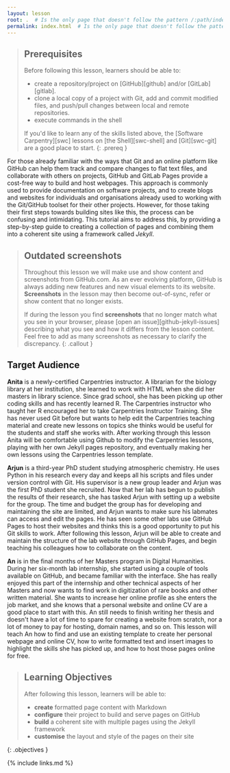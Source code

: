 ```yaml
---
layout: lesson
root: .  # Is the only page that doesn't follow the pattern /:path/index.html
permalink: index.html  # Is the only page that doesn't follow the pattern /:path/index.html
---
```


> ## Prerequisites
> Before following this lesson, learners should be able to:
>
> - create a repository/project on [GitHub][github] and/or [GitLab][gitlab].
> - clone a local copy of a project with Git, add and commit modified files, and push/pull changes between local and remote repositories.
> - execute commands in the shell
>
> If you'd like to learn any of the skills listed above,
> the [Software Carpentry][swc] lessons on
> [the Shell][swc-shell]
> and [Git][swc-git] are a good place to start.
{: .prereq }

For those already familiar with the ways that Git
and an online platform like GitHub
can help them track and compare changes to flat text files,
and collaborate with others on projects,
GitHub and GitLab Pages provide a cost-free way to
build and host webpages.
This approach is commonly used to provide documentation
on software projects,
and to create blogs and websites for
individuals and organisations already used to working with
the Git/GitHub toolset for their other projects.
However, for those taking their first steps towards building sites like this,
the process can be confusing and intimidating.
This tutorial aims to address this,
by providing a step-by-step guide to creating a collection of pages
and combining them into a coherent site using a framework called _Jekyll_.

> ## Outdated screenshots
>
> Throughout this lesson we will make use and show content and screenshots from GitHub.com.
> As an ever evolving platform, GitHub is always adding new features
> and new visual elements to its website.
> **Screenshots** in the lesson may then become out-of-sync, refer or show content that no longer exists.
>
> If during the lesson you find **screenshots** that no longer match what you see in your browser,
> please [open an issue][github-jekyll-issues] describing what you see and how it differs from the lesson content.
> Feel free to add as many screenshots as necessary to clarify the discrepancy.
{: .callout }

## Target Audience

**Anita** is a newly-certified Carpentries instructor.
A librarian for the biology library at her institution,
she learned to work with HTML when she did her masters in library science.
Since grad school, she has been picking up other coding skills and has recently learned R.
The Carpentries instructor who taught her R encouraged her to take Carpentries Instructor Training.
She has never used Git before but wants to help edit the Carpentries teaching material and create new lessons
on topics she thinks would be useful for the students and staff she works with.
After working through this lesson Anita will be comfortable using Github to modify the Carpentries lessons,
playing with her own Jekyll pages repository, and eventually making her own lessons using the Carpentries lesson template.

**Arjun** is a third-year PhD student studying atmospheric chemistry.
He uses Python in his research every day and keeps all his scripts and files under version control with Git.
His supervisor is a new group leader and Arjun was the first PhD student she recruited.
Now that her lab has begun to publish the results of their research,
she has tasked Arjun with setting up a website for the group.
The time and budget the group has for developing and maintaining the site are limited,
and Arjun wants to make sure his labmates can access and edit the pages.
He has seen some other labs use GitHub Pages to host their websites
and thinks this is a good opportunity to put his Git skills to work.
After following this lesson, Arjun will be able to create and maintain the structure of the lab website through GitHub Pages,
and begin teaching his colleagues how to collaborate on the content.

**An** is in the final months of her Masters program in Digital Humanities.
During her six-month lab internship, she started using a couple of tools available on GitHub, and became familiar with the interface.
She has really enjoyed this part of the internship and other technical aspects of her Masters and now wants to find work in digitization of rare books and other written material.
She wants to increase her online profile as she enters the job market, and she knows that a personal website and online CV are a good place to start with this.
An still needs to finish writing her thesis and doesn't have a lot of time to spare for creating a website from scratch, nor a lot of money to pay for hosting, domain names, and so on.
This lesson will teach An how to find and use an existing template to create her personal webpage and online CV,
how to write formatted text and insert images to highlight the skills she has picked up, and how to host those pages online for free.

> ## Learning Objectives
>
> After following this lesson,
> learners will be able to:
>
> - **create** formatted page content with Markdown
> - **configure** their project to build and serve pages on GitHub
> - **build** a coherent site with multiple pages using the Jekyll framework
> - **customise** the layout and style of the pages on their site
>
{: .objectives }

{% include links.md %}
